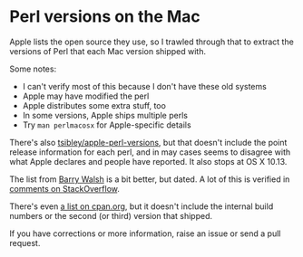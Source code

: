 # Perl versions on the Mac

Apple lists the open source they use, so I trawled through that to
extract the versions of Perl that each Mac version shipped with.

Some notes:

* I can't verify most of this because I don't have these old systems
* Apple may have modified the perl
* Apple distributes some extra stuff, too
* In some versions, Apple ships multiple perls
* Try `man perlmacosx` for Apple-specific details

There's also
[tsibley/apple-perl-versions](https://github.com/tsibley/apple-perl-versions),
but that doesn't include the point release information for
each perl, and in may cases seems to disagree with what Apple declares
and people have reported. It also stops at OS X 10.13.

The list from
[Barry Walsh](https://transfixedbutnotdead.com/2010/02/03/perl-and-mac-os-x-versions/)
is a bit better, but dated. A lot of this is verified in
[comments on StackOverflow](https://stackoverflow.com/questions/2092944/how-can-i-find-out-which-perl-version-was-available-on-older-mac-os-x-versions).

There's even [a list on cpan.org](https://www.cpan.org/ports/binaries.html#mac_osx),
but it doesn't include the internal build numbers or the second (or
third) version that shipped.

If you have corrections or more information, raise an issue or send a
pull request.
